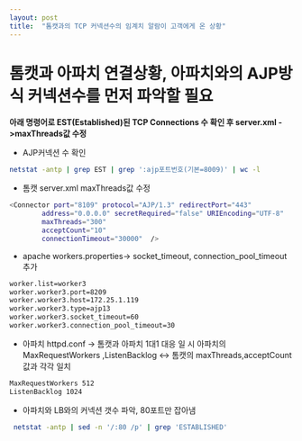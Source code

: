 ```yaml
---
layout: post
title:  "톰캣과의 TCP 커넥션수의 임계치 알람이 고객에게 온 상황"
---
```


# 톰캣과 아파치 연결상황, 아파치와의 AJP방식 커넥션수를 먼저 파악할 필요

**아래 명령어로 EST(Established)된 TCP Connections 수 확인 후 server.xml ->maxThreads값 수정**

- AJP커넥션 수 확인
  
```bash
netstat -antp | grep EST | grep ':ajp포트번호(기본=8009)' | wc -l

```

- 톰캣 server.xml maxThreads값 수정

```bash
<Connector port="8109" protocol="AJP/1.3" redirectPort="443"
        address="0.0.0.0" secretRequired="false" URIEncoding="UTF-8"
        maxThreads="300"
        acceptCount="10"
        connectionTimeout="30000"  />
```

- apache workers.properties-> socket_timeout, connection_pool_timeout 추가
  
```bash
worker.list=worker3
worker.worker3.port=8209
worker.worker3.host=172.25.1.119
worker.worker3.type=ajp13
worker.worker3.socket_timeout=60
worker.worker3.connection_pool_timeout=30
```

- 아파치 httpd.conf -> 톰캣과 아파치 1대1 대응 일 시 아파치의 MaxRequestWorkers ,ListenBacklog <-> 톰캣의 maxThreads,acceptCount 값과 각각 일치

```bash
MaxRequestWorkers 512
ListenBacklog 1024
```

- 아파치와 LB와의 커넥션 갯수 파악, 80포트만 잡아냄

```bash
 netstat -antp | sed -n '/:80 /p' | grep 'ESTABLISHED'
```

